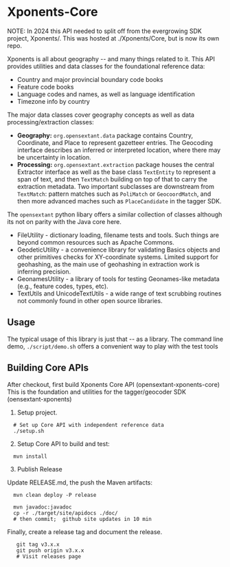 # Xponents-Core
NOTE: In 2024 this API needed to split off from the evergrowing SDK project, Xponents/. 
This was hosted at ./Xponents/Core, but is now its own repo. 

Xponents is all about geography -- and many things related to it. This API provides
utilities and data classes for the foundational reference data:

- Country and major provincial boundary code books
- Feature code books
- Language codes and names, as well as language identification
- Timezone info by country

The major data classes cover geography concepts as well as data processing/extraction classes:

- **Geography:**  `org.opensextant.data` package contains Country, Coordinate, and Place to represent gazetteer entries.
  The Geocoding interface describes an inferred or interpreted location, where there may be uncertainty in location.
- **Processing:** `org.opensextant.extraction` package houses the central Extractor interface as well as the base class
  `TextEntity` to represent a span of text, and then `TextMatch` building on top of that to carry the extraction 
   metadata.  Two important subclasses are downstream from `TextMatch`:  pattern matches such as `PoliMatch` or `GeocoordMatch`, 
   and then more advanced maches such as `PlaceCandidate` in the tagger SDK. 

The `opensextant` python libary offers a similar collection of classes although its not on parity with the Java core here.


* FileUtility - dictionary loading, filename tests and tools.  Such things are beyond common resources such as Apache Commons. 
* GeodeticUtility - a convenience library for validating Basics objects and other primitives checks for XY-coordinate systems. 
  Limited support for geohashing, as the main use of geohashing in extraction work is inferring precision.
* GeonamesUtility - a library of tools for testing Geonames-like metadata (e.g., feature codes, types, etc). 
* TextUtils and UnicodeTextUtils - a wide range of text scrubbing routines not commonly found in other open source libraries.

## Usage

The typical usage of this library is just that -- as a library.  The command line demo, `./script/demo.sh` offers
a convenient way to play with the test tools

## Building Core APIs 

After checkout, first build Xponents Core API (opensextant-xponents-core)
This is the foundation and utilities for the tagger/geocoder SDK (oensextant-xponents)


1. Setup project.

```
  # Set up Core API with independent reference data
  ./setup.sh

```

2. Setup Core API to build and test:

```
  mvn install
```

3. Publish Release

Update RELEASE.md, the push the Maven artifacts:

```
  mvn clean deploy -P release
  
  mvn javadoc:javadoc
  cp -r ./target/site/apidocs ./doc/
  # then commit;  github site updates in 10 min
```

Finally, create a release tag and document the release.

```shell
   git tag v3.x.x 
   git push origin v3.x.x 
   # Visit releases page
```

